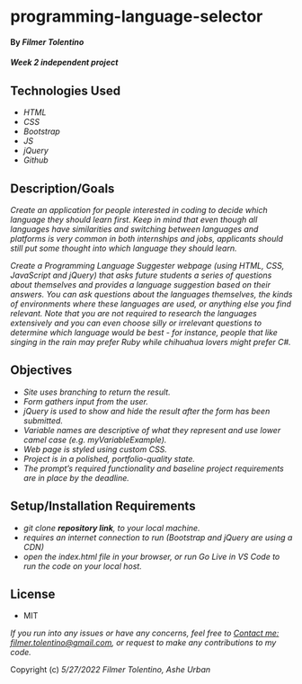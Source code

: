 # programming-language-selector

#### By _**Filmer Tolentino**_

#### _Week 2 independent project_

## Technologies Used

* _HTML_
* _CSS_
* _Bootstrap_
* _JS_
* _jQuery_
* _Github_

## Description/Goals

_Create an application for people interested in coding to decide which language they should learn first. Keep in mind that even though all languages have similarities and switching between languages and platforms is very common in both internships and jobs, applicants should still put some thought into which language they should learn._

_Create a Programming Language Suggester webpage (using HTML, CSS, JavaScript and jQuery) that asks future students a series of questions about themselves and provides a language suggestion based on their answers. You can ask questions about the languages themselves, the kinds of environments where these languages are used, or anything else you find relevant. Note that you are not required to research the languages extensively and you can even choose silly or irrelevant questions to determine which language would be best - for instance, people that like singing in the rain may prefer Ruby while chihuahua lovers might prefer C#._

## Objectives

* _Site uses branching to return the result._
* _Form gathers input from the user._
* _jQuery is used to show and hide the result after the form has been submitted._
* _Variable names are descriptive of what they represent and use lower camel case (e.g. myVariableExample)._
* _Web page is styled using custom CSS._
* _Project is in a polished, portfolio-quality state._
* _The prompt’s required functionality and baseline project requirements are in place by the deadline._

## Setup/Installation Requirements

* _git clone **repository link**, to your local machine._
* _requires an internet connection to run (Bootstrap and jQuery are using a CDN)_
* _open the index.html file in your browser, or run Go Live in VS Code to run the code on your local host._

## License
* MIT

_If you run into any issues or have any concerns, feel free to [Contact me: filmer.tolentino@gmail.com](mailto:filmer.tolentino@gmail.com), or request to make any contributions to my code._ 

Copyright (c) _5/27/2022_ _Filmer Tolentino, Ashe Urban_